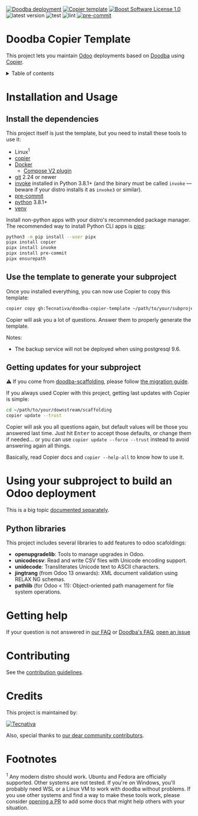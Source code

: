 [![Doodba deployment](https://img.shields.io/badge/deployment-doodba-informational)][doodba]
[![Copier template](https://img.shields.io/badge/template%20engine-copier-informational)][copier]
[![Boost Software License 1.0](https://img.shields.io/badge/license-bsl--1.0-important)](COPYING)
![latest version](https://img.shields.io/github/v/release/Tecnativa/doodba-copier-template?sort=semver)
![test](https://github.com/Tecnativa/doodba-copier-template/workflows/test/badge.svg)
![lint](https://github.com/Tecnativa/doodba-copier-template/workflows/lint/badge.svg)
[![pre-commit](https://img.shields.io/badge/pre--commit-enabled-brightgreen?logo=pre-commit&logoColor=white)](https://pre-commit.com/)

# Doodba Copier Template

This project lets you maintain [Odoo][] deployments based on [Doodba][] using
[Copier][].

<details>
<!-- prettier-ignore-start -->
<!-- START doctoc generated TOC please keep comment here to allow auto update -->
<!-- DON'T EDIT THIS SECTION, INSTEAD RE-RUN doctoc TO UPDATE -->
<summary>Table of contents</summary>

- [Installation and Usage](#installation-and-usage)
  - [Install the dependencies](#install-the-dependencies)
  - [Use the template to generate your subproject](#use-the-template-to-generate-your-subproject)
  - [Getting updates for your subproject](#getting-updates-for-your-subproject)
- [Using your subproject to build an Odoo deployment](#using-your-subproject-to-build-an-odoo-deployment)
  - [Python libraries](#python-libraries)
- [Getting help](#getting-help)
- [Contributing](#contributing)
- [Credits](#credits)
- [Footnotes](#footnotes)

<!-- END doctoc generated TOC please keep comment here to allow auto update -->
<!-- prettier-ignore-end -->
</details>

# Installation and Usage

## Install the dependencies

This project itself is just the template, but you need to install these tools to use it:

- Linux<sup>1</sup>
- [copier][]
- [Docker](https://docs.docker.com/)
  - [Compose V2 plugin](https://docs.docker.com/compose/install/)
- [git](https://git-scm.com/) 2.24 or newer
- [invoke](https://www.pyinvoke.org/) installed in Python 3.8.1+ (and the binary must be
  called `invoke` — beware if your distro installs it as `invoke3` or similar).
- [pre-commit](https://pre-commit.com/)
- [python](https://www.python.org/) 3.8.1+
- [venv](https://docs.python.org/3/library/venv.html)

Install non-python apps with your distro's recommended package manager. The recommended
way to install Python CLI apps is [pipx](https://pipxproject.github.io/pipx/):

```bash
python3 -m pip install --user pipx
pipx install copier
pipx install invoke
pipx install pre-commit
pipx ensurepath
```

## Use the template to generate your subproject

Once you installed everything, you can now use Copier to copy this template:

```bash
copier copy gh:Tecnativa/doodba-copier-template ~/path/to/your/subproject
```

Copier will ask you a lot of questions. Answer them to properly generate the template.

Notes:

- The backup service will not be deployed when using postgresql 9.6.

## Getting updates for your subproject

⚠️ If you come from
[doodba-scaffolding](https://github.com/Tecnativa/doodba-scaffolding), please follow
[the migration guide](docs/migrating-from-doodba-scaffolding.md).

If you always used Copier with this project, getting last updates with Copier is simple:

```bash
cd ~/path/to/your/downstream/scaffolding
copier update --trust
```

Copier will ask you all questions again, but default values will be those you answered
last time. Just hit <kbd>Enter</kbd> to accept those defaults, or change them if
needed... or you can use `copier update --force --trust` instead to avoid answering
again all things.

Basically, read Copier docs and `copier --help-all` to know how to use it.

# Using your subproject to build an Odoo deployment

This is a big topic [documented separately](docs/daily-usage.md).

## Python libraries

This project includes several libraries to add features to odoo scafoldings:

- **openupgradelib**: Tools to manage upgrades in Odoo.
- **unicodecsv**: Read and write CSV files with Unicode encoding support.
- **unidecode**: Transliterates Unicode text to ASCII characters.
- **jingtrang** (from Odoo 13 onwards): XML document validation using RELAX NG schemas.
- **pathlib** (for Odoo < 11): Object-oriented path management for file system
  operations.

# Getting help

If your question is not answered in [our FAQ](docs/faq.md) or
[Doodba's FAQ](https://github.com/Tecnativa/doodba#faq),
[open an issue](CONTRIBUTING.md#issues)

# Contributing

See the [contribution guidelines](CONTRIBUTING.md).

# Credits

This project is maintained by:

[![Tecnativa](https://www.tecnativa.com/r/H3p)](https://www.tecnativa.com/r/rIN)

Also, special thanks to
[our dear community contributors](https://github.com/Tecnativa/doodba-copier-template/graphs/contributors).

# Footnotes

<sup>1</sup> Any modern distro should work. Ubuntu and Fedora are officially supported.
Other systems are not tested. If you're on Windows, you'll probably need WSL or a Linux
VM to work with doodba without problems. If you use other systems and find a way to make
these tools work, please consider [opening a PR](#contributing) to add some docs that
might help others with your situation.

[copier]: https://github.com/pykong/copier
[doodba]: https://github.com/Tecnativa/doodba
[odoo]: https://www.odoo.com/
